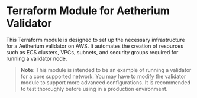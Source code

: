 # Terraform Module for Aetherium Validator

This Terraform module is designed to set up the necessary infrastructure for a Aetherium validator on AWS. It automates the creation of resources such as ECS clusters, VPCs, subnets, and security groups required for running a validator node.

> **Note:** This module is intended to be an example of running a validator for a core supported network. You may have to modify the validator module to support more advanced configurations. It is recommended to test thoroughly before using in a production environment.
